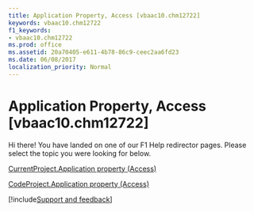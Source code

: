 ```yaml
---
title: Application Property, Access [vbaac10.chm12722]
keywords: vbaac10.chm12722
f1_keywords:
- vbaac10.chm12722
ms.prod: office
ms.assetid: 20a70405-e611-4b78-86c9-ceec2aa6fd23
ms.date: 06/08/2017
localization_priority: Normal
---
```



# Application Property, Access [vbaac10.chm12722]

Hi there! You have landed on one of our F1 Help redirector pages. Please select the topic you were looking for below.

[CurrentProject.Application property (Access)](https://msdn.microsoft.com/library/565628df-7dbc-be17-9c8a-80de222a1583%28Office.15%29.aspx)

[CodeProject.Application property (Access)](https://msdn.microsoft.com/library/d3ef226b-cb93-9e55-5456-c692c7615860%28Office.15%29.aspx)

[!include[Support and feedback](~/includes/feedback-boilerplate.md)]